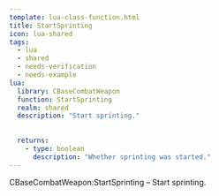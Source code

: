 ```yaml
---
template: lua-class-function.html
title: StartSprinting
icon: lua-shared
tags:
  - lua
  - shared
  - needs-verification
  - needs-example
lua:
  library: CBaseCombatWeapon
  function: StartSprinting
  realm: shared
  description: "Start sprinting."
  
  
  returns:
    - type: boolean
      description: "Whether sprinting was started."
---
```


<div class="lua__search__keywords">
CBaseCombatWeapon:StartSprinting &#x2013; Start sprinting.
</div>
